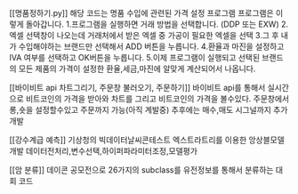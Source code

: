 [[명품정하기.py]]
해당 코드는 명품 수입에 관련된 가격 설정 프로그램
프로그램은 이렇게 돌아갑니다.
1.프로그램을 실행하면 거래 방법을 선택합니다. (DDP 또는 EXW)
2.엑셀 선택창이 나오는데 거래처에서 받은 엑셀 중 가공이 필요한 엑셀을 선택
3.그 후 내가 수입해야하는 브랜드만 선택해서 ADD 버튼을 누릅니다.
4.환율과 마진을 설정하고 IVA 여부를 선택하고 OK버튼을 누릅니다.
5.이제 프로그램이 실행되고 선택된 브랜드의 모든 제품의 가격이 설정한 환율,세금,마진에 알맞게 계산되어서 나옵니다.

[[바이비트 api 차트그리기, 주문창 불러오기, 주문하기]]
바이비트 api를 통해서 실시간으로 비트코인의 가격을 받아와 차트를 그리고 비트코인의 가격을 볼수있다.
주문창에서 롱,숏을 설정할수있고 주문까지 가능(아직 계발중)
추후에는 매수,매도 시그널까지 추가 개발

[[강수계급 예측]]
기상청의 빅데이터날씨콘테스트 엑스트라트리를 이용한 앙상블모델 개발
데이터전처리,변수선택,하이퍼파라미터조정,모델평가

[[암 분류]]
데이콘 공모전으로 26가지의 subclass를 유전정보를 통해서 분류하는 대회 코드
